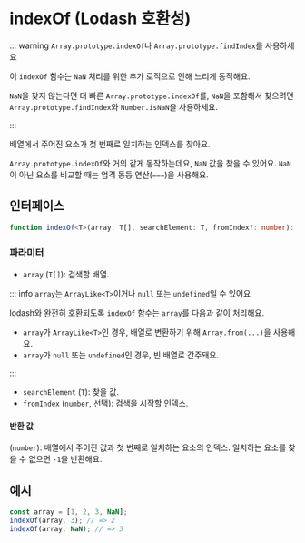 # indexOf (Lodash 호환성)

::: warning `Array.prototype.indexOf`나 `Array.prototype.findIndex`를 사용하세요

이 `indexOf` 함수는 `NaN` 처리를 위한 추가 로직으로 인해 느리게 동작해요.

`NaN`을 찾지 않는다면 더 빠른 `Array.prototype.indexOf`를, `NaN`을 포함해서 찾으려면 `Array.prototype.findIndex`와 `Number.isNaN`을 사용하세요.

:::

배열에서 주어진 요소가 첫 번째로 일치하는 인덱스를 찾아요.

`Array.prototype.indexOf`와 거의 같게 동작하는데요, `NaN` 값을 찾을 수 있어요.
`NaN`이 아닌 요소를 비교할 때는 엄격 동등 연산(`===`)을 사용해요.

## 인터페이스

```typescript
function indexOf<T>(array: T[], searchElement: T, fromIndex?: number): number;
```

### 파라미터

- `array` (`T[]`): 검색할 배열.

::: info `array`는 `ArrayLike<T>`이거나 `null` 또는 `undefined`일 수 있어요

lodash와 완전히 호환되도록 `indexOf` 함수는 `array`를 다음과 같이 처리해요.

- `array`가 `ArrayLike<T>`인 경우, 배열로 변환하기 위해 `Array.from(...)`을 사용해요.
- `array`가 `null` 또는 `undefined`인 경우, 빈 배열로 간주돼요.

:::

- `searchElement` (`T`): 찾을 값.
- `fromIndex` (`number`, 선택): 검색을 시작할 인덱스.

#### 반환 값

(`number`): 배열에서 주어진 값과 첫 번째로 일치하는 요소의 인덱스. 일치하는 요소를 찾을 수 없으면 `-1`을 반환해요.

## 예시

```typescript
const array = [1, 2, 3, NaN];
indexOf(array, 3); // => 2
indexOf(array, NaN); // => 3
```
